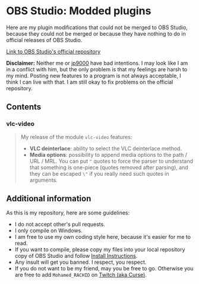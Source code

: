 # OBS Studio: Modded plugins
Here are my plugin modifications that could not be merged to OBS Studio, because they could not be merged or because they have nothing to do in official releases of OBS Studio.

[Link to OBS Studio's official repository](https://github.com/jp9000/obs-studio/)

**Disclaimer:** Neither me or [jp9000](https://github.com/jp9000) have bad intentions. I may look like I am in a conflict with him, but the only problem is that my feelings are harsh to my mind. Posting new features to a program is not always acceptable, I think I can live with that. I am still okay to fix problems on the official repository.

## Contents
### vlc-video
>My release of the module `vlc-video` features:
>- **VLC deinterlace**: ability to select the VLC deinterlace method.
>- **Media options**: possibility to append media options to the path / URL / MRL. You can put `"` quotes to force the parser to understand that something is one-piece (quotes removed after parsing), and they can be escaped `\"` if you really need such quotes in arguments.

## Additional information
As this is my repository, here are some guidelines:
- I do not accept other's pull requests.
- I only compile on Windows.
- I am free to use my own coding style here, because it's easier for me to read.
- If you want to compile, please copy my files into your local repository copy of OBS Studio and follow [Install Instructions](https://github.com/jp9000/obs-studio/wiki/install-instructions).
- Any insult will get you banned. I respect, you respect.
- If you do not want to be my friend, may you be free to go. Otherwise you are free to add `Mohamed_RACHID` on [Twitch (aka Curse)](https://app.twitch.tv/).

